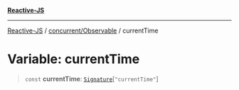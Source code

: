 [**Reactive-JS**](../../../README.md)

***

[Reactive-JS](../../../README.md) / [concurrent/Observable](../README.md) / currentTime

# Variable: currentTime

> `const` **currentTime**: [`Signature`](../type-aliases/Signature.md)\[`"currentTime"`\]

